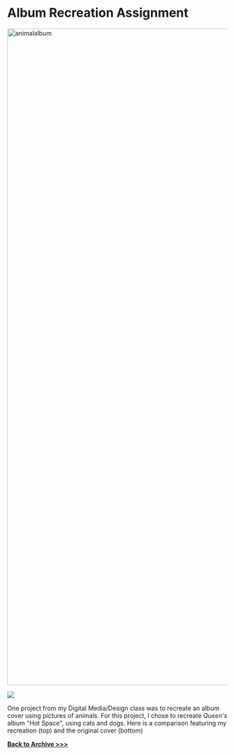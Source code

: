 # Album Recreation Assignment

 
 <img src="https://arrowarchive.github.io/The-Arrowarchive/images/animalalbum.png" alt="animalalbum" height="1500" width="1500"
     onContextMenu="return false;">
     
 <img src="https://arrowarchive.github.io/The-Arrowarchive/images/hotspace.jpg"
     onContextMenu="return false;">
     
One project from my Digital Media/Design class was to recreate an album cover using pictures of animals. For this project, I chose to recreate *Queen's* album "Hot Space", using cats and dogs. Here is a comparison featuring my recreation (top) and the original cover (bottom)
 
**[Back to Archive >>>](https://arrowarchive.github.io/The-Arrowarchive/gallery)**
